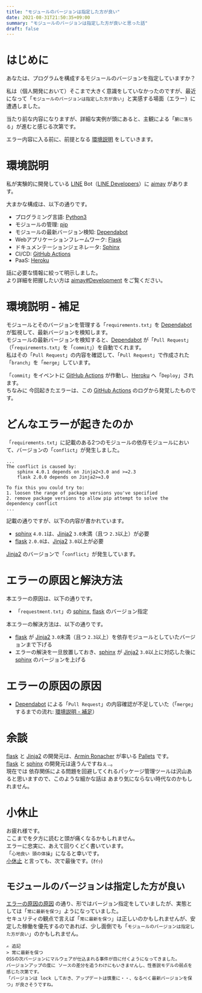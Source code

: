 ```yaml
---
title: "モジュールのバージョンは指定した方が良い"
date: 2021-08-31T21:50:35+09:00
summary: "モジュールのバージョンは指定した方が良いと思った話"
draft: false
---
```

# はじめに
あなたは、プログラムを構成するモジュールのバージョンを指定していますか？  

私は（個人開発において）そこまで大きく意識をしていなかったのですが、最近になって「`モジュールのバージョンは指定した方が良い`」と実感する場面（エラー）に遭遇しました。  

当たり前な内容になりますが、詳細な実例が頭にあると、主観による「`腑に落ちる`」が進むと感じる次第です。  

エラー内容に入る前に、前提となる [環境説明](#環境説明) をしていきます。

# 環境説明
私が実験的に開発している [LINE](https://line.me/ja/) Bot（[LINE Developers](https://developers.line.biz/ja/)）に [aimay](https://github.com/ghsable/aimay) があります。  

大まかな構成は、以下の通りです。  
* プログラミング言語: [Python3](https://www.python.org/)
* モジュールの管理: [pip](https://github.com/pypa/pip)
* モジュールの最新バージョン検知: [Dependabot](https://dependabot.com/)
* Webアプリケーションフレームワーク: [Flask](https://github.com/pallets/flask)
* ドキュメンテーションジェネレータ: [Sphinx](https://github.com/sphinx-doc/sphinx)
* CI/CD: [GitHub Actions](https://github.com/features/actions/)
* PaaS: [Heroku](https://heroku.com/)

話に必要な情報に絞って明示しました。  
より詳細を把握したい方は [aimay#Development](https://github.com/ghsable/aimay#development) をご覧ください。

# 環境説明 - 補足
モジュールとそのバージョンを管理する「`requirements.txt`」を [Dependabot](https://dependabot.com/) が監視して、最新バージョンを検知します。  
モジュールの最新バージョンを検知すると、[Dependabot](https://dependabot.com/) が「`Pull Request`」（「`requirements.txt`」を「`commit`」）を自動でくれます。  
私はその「`Pull Request`」の内容を確認して、「`Pull Request`」で作成された「`branch`」を「`merge`」しています。  

「`commit`」をイベントに [GitHub Actions](https://github.com/features/actions/) が作動し、[Heroku](https://heroku.com/) へ「`Deploy`」されます。  
ちなみに 今回起きたエラーは、この [GitHub Actions](https://github.com/features/actions/) のログから発覚したものです。

# どんなエラーが起きたのか
「`requirements.txt`」に記載のある2つのモジュールの依存モジュールにおいて、バージョンの「`conflict`」が発生しました。

```console
...
The conflict is caused by:
    sphinx 4.0.1 depends on Jinja2<3.0 and >=2.3
    flask 2.0.0 depends on Jinja2>=3.0

To fix this you could try to:
1. loosen the range of package versions you've specified
2. remove package versions to allow pip attempt to solve the dependency conflict
...
```

記載の通りですが、以下の内容が書かれています。
* [sphinx](https://github.com/sphinx-doc/sphinx) `4.0.1`は、[Jinja2](https://github.com/pallets/jinja) `3.0`未満（且つ `2.3`以上）が必要
* [flask](https://github.com/pallets/flask) `2.0.0`は、[Jinja2](https://github.com/pallets/jinja) `3.0`以上が必要

[Jinja2](https://github.com/pallets/jinja) のバージョンで「`conflict`」が発生しています。

# エラーの原因と解決方法
本エラーの原因は、以下の通りです。
* 「`requestment.txt`」の [sphinx](https://github.com/sphinx-doc/sphinx), [flask](https://github.com/pallets/flask) のバージョン指定

本エラーの解決方法は、以下の通りです。
* [flask](https://github.com/pallets/flask) が [Jinja2](https://github.com/pallets/jinja) `3.0`未満（且つ `2.3`以上）を依存モジュールとしていたバージョンまで下げる
* エラーの解決を一旦放置しておき、[sphinx](https://github.com/sphinx-doc/sphinx) が [Jinja2](https://github.com/pallets/jinja) `3.0`以上に対応した後に [sphinx](https://github.com/sphinx-doc/sphinx) のバージョンを上げる

# エラーの原因の原因
* [Dependabot](https://dependabot.com/) による「`Pull Request`」の内容確認が不足していた（「`merge`」するまでの流れ: [環境説明 - 補足](#環境説明---補足)）

# 余談
[flask](https://github.com/pallets/flask) と [Jinja2](https://github.com/pallets/jinja) の開発元は、[Armin Ronacher](https://lucumr.pocoo.org/about/) が率いる [Pallets](https://palletsprojects.com/) です。  
[flask](https://github.com/pallets/flask) と [sphinx](https://github.com/sphinx-doc/sphinx) の開発元は違うんですねぇ..。  
現在では 依存関係による問題を回避してくれるパッケージ管理ツールは沢山あると思いますので、このような細かな話は あまり気にならない時代なのかもしれません。

# 小休止
お疲れ様です。  
ここまでを夕方に読むと頭が痛くなるかもしれません。  
エラーに忠実に、あえて回りくどく書いています。  
「`心地良い 頭の体操`」になると幸いです。  
[小休止](#小休止) と言っても、次で最後です。(ｵｲｯ)

# `モジュールのバージョンは指定した方が良い`
[エラーの原因の原因](#エラーの原因の原因) の通り、形ではバージョン指定をしていましたが、実態としては「`常に最新を保つ`」ようになっていました。  
セキュリティの観点で言えば「`常に最新を保つ`」は正しいのかもしれませんが、安定した稼働を優先するのであれば、少し面倒でも「`モジュールのバージョンは指定した方が良い`」のかもしれません。
```text
✍️ 追記
> 常に最新を保つ
OSSの次バージョンにマルウェアが仕込まれる事件が目に付くようになってきました。
バージョンアップの度に ソースの差分を追うわけにもいきませんし、性善説モデルの弱点を感じた次第です。
「バージョンは lock しておき、アップデートは慎重に・・、なるべく最新バージョンを保つ」が良さそうですね。
```
